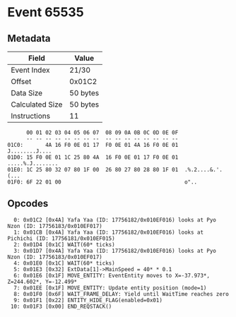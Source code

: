 # Event 65535

## Metadata

| Field           | Value    |
|-----------------|----------|
| Event Index     | 21/30    |
| Offset          | 0x01C2   |
| Data Size       | 50 bytes |
| Calculated Size | 50 bytes |
| Instructions    | 11       |

```
      00 01 02 03 04 05 06 07  08 09 0A 0B 0C 0D 0E 0F
      -- -- -- -- -- -- -- --  -- -- -- -- -- -- -- --
01C0:       4A 16 F0 0E 01 17  F0 0E 01 4A 16 F0 0E 01    J........J....
01D0: 15 F0 0E 01 1C 25 80 4A  16 F0 0E 01 17 F0 0E 01  .....%.J........
01E0: 1C 25 80 32 07 80 1F 00  26 80 27 80 28 80 1F 01  .%.2....&.'.(...
01F0: 6F 22 01 00                                       o"..            
```

## Opcodes

```
  0: 0x01C2 [0x4A] Yafa Yaa (ID: 17756182/0x010EF016) looks at Pyo Nzon (ID: 17756183/0x010EF017)
  1: 0x01CB [0x4A] Yafa Yaa (ID: 17756182/0x010EF016) looks at Pichichi (ID: 17756181/0x010EF015)
  2: 0x01D4 [0x1C] WAIT(60* ticks)
  3: 0x01D7 [0x4A] Yafa Yaa (ID: 17756182/0x010EF016) looks at Pyo Nzon (ID: 17756183/0x010EF017)
  4: 0x01E0 [0x1C] WAIT(60* ticks)
  5: 0x01E3 [0x32] ExtData[1]->MainSpeed = 40* * 0.1
  6: 0x01E6 [0x1F] MOVE_ENTITY: EventEntity moves to X=-37.973*, Z=244.602*, Y=-12.499*
  7: 0x01EE [0x1F] MOVE_ENTITY: Update entity position (mode=1)
  8: 0x01F0 [0x6F] WAIT_FRAME_DELAY: Yield until WaitTime reaches zero
  9: 0x01F1 [0x22] ENTITY_HIDE_FLAG(enabled=0x01)
 10: 0x01F3 [0x00] END_REQSTACK()
```
